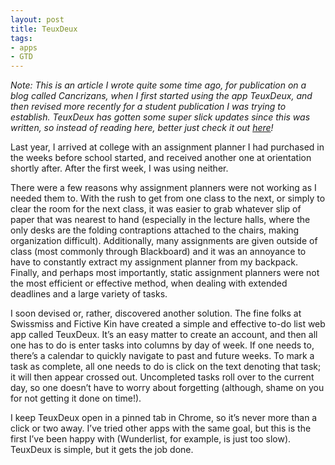 ```yaml
---
layout: post
title: TeuxDeux
tags:
- apps
- GTD
---
```


*Note: This is an article I wrote quite some time ago, for publication on a blog called Cancrizans, when I first started using the app TeuxDeux, and then revised more recently for a student publication I was trying to establish. TeuxDeux has gotten some super slick updates since this was written, so instead of reading here, better just check it out [here](https://teuxdeux.com/)!*

Last year, I arrived at college with an assignment planner I had purchased in the weeks before school started, and received another one at orientation shortly after. After the first week, I was using neither.

There were a few reasons why assignment planners were not working as I needed them to. With the rush to get from one class to the next, or simply to clear the room for the next class, it was easier to grab whatever slip of paper that was nearest to hand (especially in the lecture halls, where the only desks are the folding contraptions attached to the chairs, making organization difficult). Additionally, many assignments are given outside of class (most commonly through Blackboard) and it was an annoyance to have to constantly extract my assignment planner from my backpack. Finally, and perhaps most importantly, static assignment planners were not the most efficient or effective method, when dealing with extended deadlines and a large variety of tasks.

I soon devised or, rather, discovered another solution. The fine folks at Swissmiss and Fictive Kin have created a simple and effective to-do list web app called TeuxDeux. It’s an easy matter to create an account, and then all one has to do is enter tasks into columns by day of week. If one needs to, there’s a calendar to quickly navigate to past and future weeks. To mark a task as complete, all one needs to do is click on the text denoting that task; it will then appear crossed out. Uncompleted tasks roll over to the current day, so one doesn’t have to worry about forgetting (although, shame on you for not getting it done on time!).

I keep TeuxDeux open in a pinned tab in Chrome, so it’s never more than a click or two away. I’ve tried other apps with the same goal, but this is the first I’ve been happy with (Wunderlist, for example, is just too slow). TeuxDeux is simple, but it gets the job done.
